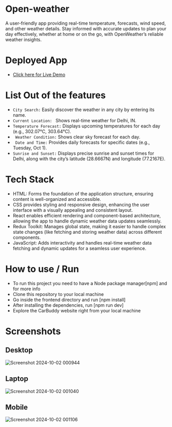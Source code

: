 # Open-weather

 A user-friendly app providing real-time temperature, forecasts, wind speed, and other weather details. Stay informed with accurate updates to plan your day effectively, whether at home or on the go, with OpenWeather’s reliable weather insights.

# Deployed App 

 - [Click here for Live Demo](https://open-weather-weld.vercel.app/)

# List Out of the features 

- ``` City Search: ``` Easily discover the weather in any city by entering its name.
- ```Current Location: ``` Shows real-time weather for Delhi, IN.
- ```Temperature Forecast:``` Displays upcoming temperatures for each day (e.g., 302.07°C, 303.64°C).
- ``` Weather Condition:``` Shows clear sky forecast for each day.
- ``` Date and Time:``` Provides daily forecasts for specific dates (e.g., Tuesday, Oct 1).
- ```Sunrise and Sunset:``` Displays precise sunrise and sunset times for Delhi, along with the city’s latitude (28.6667N) and longitude (77.2167E).

# Tech Stack 

- HTML: Forms the foundation of the application structure, ensuring content is well-organized and accessible.
- CSS provides styling and responsive design, enhancing the user interface with a visually appealing and consistent layout.
- React enables efficient rendering and component-based architecture, allowing the app to handle dynamic weather data updates seamlessly.
- Redux Toolkit: Manages global state, making it easier to handle complex state changes (like fetching and storing weather data) across different components.
- JavaScript: Adds interactivity and handles real-time weather data fetching and dynamic updates for a seamless user experience.

# How to use / Run 

- To run this project you need to have a Node package manager[npm] and for more info
- Clone this repository to your local machine
- Go inside the frontend directory and run [npm install]
- After installing the dependencies, run [npm run dev]
- Explore the CarBuddy website right from your local machine


# Screenshots 

## Desktop 

![Screenshot 2024-10-02 000944](https://github.com/user-attachments/assets/a4370c05-f565-4a61-8e10-fd395fbf564b)

## Laptop 

![Screenshot 2024-10-02 001040](https://github.com/user-attachments/assets/5d064d29-9751-43a9-b363-9bde2327432a)

## Mobile 

![Screenshot 2024-10-02 001106](https://github.com/user-attachments/assets/55dbfef7-fd20-4fff-ade0-eea647afd443)



